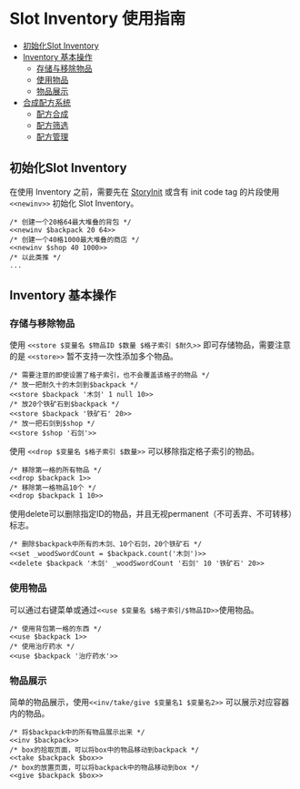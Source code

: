 # Slot Inventory 使用指南

- [初始化Slot Inventory](#初始化slot-inventory)
- [Inventory 基本操作](#inventory-基本操作)
  - [存储与移除物品](#存储与移除物品)
  - [使用物品](#使用物品)
  - [物品展示](#物品展示)
- [合成配方系统](#合成配方系统)
  - [配方合成](#配方合成)
  - [配方筛选](#配方筛选)
  - [配方管理](#配方管理)

## 初始化Slot Inventory

在使用 Inventory 之前，需要先在 [StoryInit](https://www.motoslave.net/sugarcube/2/docs/#special-passage-storyinit) 或含有 init code tag 的片段使用 `<<newinv>>` 初始化 Slot Inventory。

```
/* 创建一个20格64最大堆叠的背包 */
<<newinv $backpack 20 64>>
/* 创建一个40格1000最大堆叠的商店 */
<<newinv $shop 40 1000>>
/* 以此类推 */
...
```

## Inventory 基本操作

### 存储与移除物品

使用 `<<store $变量名 $物品ID $数量 $格子索引 $耐久>>` 即可存储物品，需要注意的是 `<<store>>` 暂不支持一次性添加多个物品。

```
/* 需要注意的即使设置了格子索引，也不会覆盖该格子的物品 */
/* 放一把耐久十的木剑到$backpack */
<<store $backpack '木剑' 1 null 10>>
/* 放20个铁矿石到$backpack */
<<store $backpack '铁矿石' 20>>
/* 放一把石剑到$shop */
<<store $shop '石剑'>>
```

使用 `<<drop $变量名 $格子索引 $数量>>` 可以移除指定格子索引的物品。
```
/* 移除第一格的所有物品 */
<<drop $backpack 1>>
/* 移除第一格物品10个 */
<<drop $backpack 1 10>>
```

使用delete可以删除指定ID的物品，并且无视permanent（不可丢弃、不可转移）标志。
```
/* 删除$backpack中所有的木剑、10个石剑，20个铁矿石 */
<<set _woodSwordCount = $backpack.count('木剑')>>
<<delete $backpack '木剑' _woodSwordCount '石剑' 10 '铁矿石' 20>>
```

### 使用物品

可以通过右键菜单或通过`<<use $变量名 $格子索引/$物品ID>>`使用物品。

```
/* 使用背包第一格的东西 */
<<use $backpack 1>>
/* 使用治疗药水 */
<<use $backpack '治疗药水'>>
```

### 物品展示

简单的物品展示，使用`<<inv/take/give $变量名1 $变量名2>>` 可以展示对应容器内的物品。

```
/* 将$backpack中的所有物品展示出来 */
<<inv $backpack>>
/* box的拾取页面，可以将box中的物品移动到backpack */
<<take $backpack $box>>
/* box的放置页面，可以将backpack中的物品移动到box */
<<give $backpack $box>>
```
